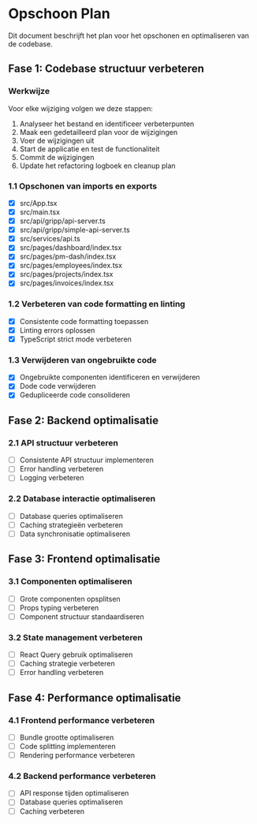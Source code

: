 # Opschoon Plan

Dit document beschrijft het plan voor het opschonen en optimaliseren van de codebase.

## Fase 1: Codebase structuur verbeteren

### Werkwijze
Voor elke wijziging volgen we deze stappen:
1. Analyseer het bestand en identificeer verbeterpunten
2. Maak een gedetailleerd plan voor de wijzigingen
3. Voer de wijzigingen uit
4. Start de applicatie en test de functionaliteit
5. Commit de wijzigingen
6. Update het refactoring logboek en cleanup plan

### 1.1 Opschonen van imports en exports
- [x] src/App.tsx
- [x] src/main.tsx
- [x] src/api/gripp/api-server.ts
- [x] src/api/gripp/simple-api-server.ts
- [x] src/services/api.ts
- [x] src/pages/dashboard/index.tsx
- [x] src/pages/pm-dash/index.tsx
- [x] src/pages/employees/index.tsx
- [x] src/pages/projects/index.tsx
- [x] src/pages/invoices/index.tsx

### 1.2 Verbeteren van code formatting en linting
- [x] Consistente code formatting toepassen
- [x] Linting errors oplossen
- [x] TypeScript strict mode verbeteren

### 1.3 Verwijderen van ongebruikte code
- [x] Ongebruikte componenten identificeren en verwijderen
- [x] Dode code verwijderen
- [x] Gedupliceerde code consolideren

## Fase 2: Backend optimalisatie

### 2.1 API structuur verbeteren
- [ ] Consistente API structuur implementeren
- [ ] Error handling verbeteren
- [ ] Logging verbeteren

### 2.2 Database interactie optimaliseren
- [ ] Database queries optimaliseren
- [ ] Caching strategieën verbeteren
- [ ] Data synchronisatie optimaliseren

## Fase 3: Frontend optimalisatie

### 3.1 Componenten optimaliseren
- [ ] Grote componenten opsplitsen
- [ ] Props typing verbeteren
- [ ] Component structuur standaardiseren

### 3.2 State management verbeteren
- [ ] React Query gebruik optimaliseren
- [ ] Caching strategie verbeteren
- [ ] Error handling verbeteren

## Fase 4: Performance optimalisatie

### 4.1 Frontend performance verbeteren
- [ ] Bundle grootte optimaliseren
- [ ] Code splitting implementeren
- [ ] Rendering performance verbeteren

### 4.2 Backend performance verbeteren
- [ ] API response tijden optimaliseren
- [ ] Database queries optimaliseren
- [ ] Caching verbeteren
